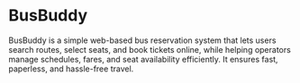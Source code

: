 # BusBuddy
BusBuddy is a simple web-based bus reservation system that lets users search routes, select seats, and book tickets online, while helping operators manage schedules, fares, and seat availability efficiently. It ensures fast, paperless, and hassle-free travel.
